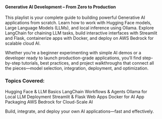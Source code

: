 #### Generative AI Development – From Zero to Production
This playlist is your complete guide to building powerful Generative AI applications from scratch. Learn how to work with Hugging Face models, Large Language Models (LLMs), and local inference using Ollama. Explore LangChain for chaining LLM tasks, build interactive interfaces with Streamlit and Flask, containerize apps with Docker, and deploy on AWS Bedrock for scalable cloud AI.

Whether you’re a beginner experimenting with simple AI demos or a developer ready to launch production-grade applications, you’ll find step-by-step tutorials, best practices, and project walkthroughs that connect all the pieces—model selection, integration, deployment, and optimization.

### Topics Covered:

Hugging Face & LLM Basics
LangChain Workflows & Agents
Ollama for Local LLM Deployment
Streamlit & Flask Web Apps
Docker for AI App Packaging
AWS Bedrock for Cloud-Scale AI

Build, integrate, and deploy your own AI applications—fast and effectively.

